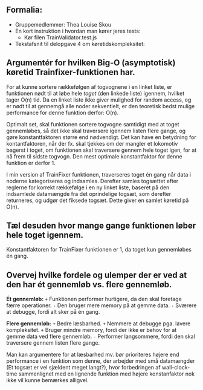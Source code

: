 ## Formalia:
* Gruppemedlemmer: Thea Louise Skou
* En kort instruktion i hvordan man kører jeres tests: 
    - Kør filen TrainValidator.test.js
* Tekstafsnit til delopgave 4 om køretidskompleksitet:

## Argumentér for hvilken Big-O (asymptotisk) køretid Trainfixer-funktionen har.
For at kunne sortere rækkefølgen af togvognene i en linket liste, er funktionen nødt til at løbe hele *toget* (den linkede liste) igennem, hvilket tager O(n) tid. Da en linket liste ikke giver mulighed for random access, og er nødt til at gennemgå alle noder sekventielt, er den teoretisk bedst mulige performance for denne funktion derfor: O(n).

Optimalt set, skal funktionen sortere togvogne samtidigt med at toget gennemløbes, så det ikke skal traversere igennem listen flere gange, og gøre konstantfaktoren større end nødvendigt. Det kan have en betydning for kontantfaktoren, når der fx. skal tjekkes om der mangler et lokomotiv bagerst i toget, om funktionen skal traversere gennem hele toget igen, for at nå frem til sidste togvogn. Den mest optimale konstantfaktor for denne funktion er derfor 1.

I min version af TrainFixer funktionen, traverseres toget én gang når data i noderne kategoriseres og indsamles. Derefter samles togsættet efter reglerne for korrekt rækkefølge i en ny linket liste, baseret på den indsamlede datamængde fra det oprindelige togsæt, som derefter returneres, og udgør det fiksede togsæt. Dette giver en samlet køretid på O(n).

## Tæl desuden hvor mange gange funktionen løber hele toget igennem.
Konstantfaktoren for TrainFixer funktionen er 1, da toget kun gennemløbes én gang.

## Overvej hvilke fordele og ulemper der er ved at den har ét gennemløb vs. flere gennemløb.
**Ét gennemløb:**
`+` Funktionen performer hurtigere, da den skal foretage færre operationer.
`-` Den bruger mere memory på at gemme data.
`-` Sværere at debugge, fordi alt sker på én gang.

**Flere gennemløb:**
`+` Bedre læsbarhed.
`+` Nemmere at debugge pga. lavere kompleksitet.
`+` Bruger mindre memory, fordi der ikke er behov for at gemme data ved flere gennemløb.
`-` Performer langsommere, fordi den skal traversere gennem listen flere gange.

Man kan argumentere for at læsbarhed mv. bør prioriteres højere end performance i en funktion som denne, der arbejder med små datamængder (Et togsæt er vel sjældent meget langt?), hvor forbedringen af wall-clock-time sammenlignet med en lignende funktion med højere konstanfaktor nok ikke vil kunne bemærkes alligvel.